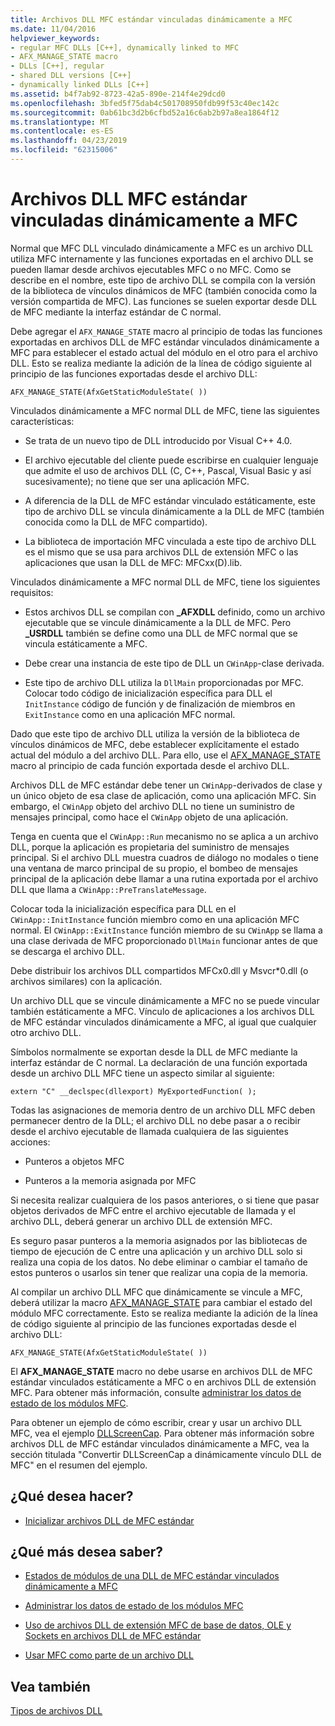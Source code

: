 ```yaml
---
title: Archivos DLL MFC estándar vinculadas dinámicamente a MFC
ms.date: 11/04/2016
helpviewer_keywords:
- regular MFC DLLs [C++], dynamically linked to MFC
- AFX_MANAGE_STATE macro
- DLLs [C++], regular
- shared DLL versions [C++]
- dynamically linked DLLs [C++]
ms.assetid: b4f7ab92-8723-42a5-890e-214f4e29dcd0
ms.openlocfilehash: 3bfed5f75dab4c501708950fdb99f53c40ec142c
ms.sourcegitcommit: 0ab61bc3d2b6cfbd52a16c6ab2b97a8ea1864f12
ms.translationtype: MT
ms.contentlocale: es-ES
ms.lasthandoff: 04/23/2019
ms.locfileid: "62315006"
---
```

# <a name="regular-mfc-dlls-dynamically-linked-to-mfc"></a>Archivos DLL MFC estándar vinculadas dinámicamente a MFC

Normal que MFC DLL vinculado dinámicamente a MFC es un archivo DLL utiliza MFC internamente y las funciones exportadas en el archivo DLL se pueden llamar desde archivos ejecutables MFC o no MFC. Como se describe en el nombre, este tipo de archivo DLL se compila con la versión de la biblioteca de vínculos dinámicos de MFC (también conocida como la versión compartida de MFC). Las funciones se suelen exportar desde DLL de MFC mediante la interfaz estándar de C normal.

Debe agregar el `AFX_MANAGE_STATE` macro al principio de todas las funciones exportadas en archivos DLL de MFC estándar vinculados dinámicamente a MFC para establecer el estado actual del módulo en el otro para el archivo DLL. Esto se realiza mediante la adición de la línea de código siguiente al principio de las funciones exportadas desde el archivo DLL:

```
AFX_MANAGE_STATE(AfxGetStaticModuleState( ))
```

Vinculados dinámicamente a MFC normal DLL de MFC, tiene las siguientes características:

- Se trata de un nuevo tipo de DLL introducido por Visual C++ 4.0.

- El archivo ejecutable del cliente puede escribirse en cualquier lenguaje que admite el uso de archivos DLL (C, C++, Pascal, Visual Basic y así sucesivamente); no tiene que ser una aplicación MFC.

- A diferencia de la DLL de MFC estándar vinculado estáticamente, este tipo de archivo DLL se vincula dinámicamente a la DLL de MFC (también conocida como la DLL de MFC compartido).

- La biblioteca de importación MFC vinculada a este tipo de archivo DLL es el mismo que se usa para archivos DLL de extensión MFC o las aplicaciones que usan la DLL de MFC: MFCxx(D).lib.

Vinculados dinámicamente a MFC normal DLL de MFC, tiene los siguientes requisitos:

- Estos archivos DLL se compilan con **_AFXDLL** definido, como un archivo ejecutable que se vincule dinámicamente a la DLL de MFC. Pero **_USRDLL** también se define como una DLL de MFC normal que se vincula estáticamente a MFC.

- Debe crear una instancia de este tipo de DLL un `CWinApp`-clase derivada.

- Este tipo de archivo DLL utiliza la `DllMain` proporcionadas por MFC. Colocar todo código de inicialización específica para DLL el `InitInstance` código de función y de finalización de miembros en `ExitInstance` como en una aplicación MFC normal.

Dado que este tipo de archivo DLL utiliza la versión de la biblioteca de vínculos dinámicos de MFC, debe establecer explícitamente el estado actual del módulo a del archivo DLL. Para ello, use el [AFX_MANAGE_STATE](../mfc/reference/extension-dll-macros.md#afx_manage_state) macro al principio de cada función exportada desde el archivo DLL.

Archivos DLL de MFC estándar debe tener un `CWinApp`-derivados de clase y un único objeto de esa clase de aplicación, como una aplicación MFC. Sin embargo, el `CWinApp` objeto del archivo DLL no tiene un suministro de mensajes principal, como hace el `CWinApp` objeto de una aplicación.

Tenga en cuenta que el `CWinApp::Run` mecanismo no se aplica a un archivo DLL, porque la aplicación es propietaria del suministro de mensajes principal. Si el archivo DLL muestra cuadros de diálogo no modales o tiene una ventana de marco principal de su propio, el bombeo de mensajes principal de la aplicación debe llamar a una rutina exportada por el archivo DLL que llama a `CWinApp::PreTranslateMessage`.

Colocar toda la inicialización específica para DLL en el `CWinApp::InitInstance` función miembro como en una aplicación MFC normal. El `CWinApp::ExitInstance` función miembro de su `CWinApp` se llama a una clase derivada de MFC proporcionado `DllMain` funcionar antes de que se descarga el archivo DLL.

Debe distribuir los archivos DLL compartidos MFCx0.dll y Msvcr*0.dll (o archivos similares) con la aplicación.

Un archivo DLL que se vincule dinámicamente a MFC no se puede vincular también estáticamente a MFC. Vínculo de aplicaciones a los archivos DLL de MFC estándar vinculados dinámicamente a MFC, al igual que cualquier otro archivo DLL.

Símbolos normalmente se exportan desde la DLL de MFC mediante la interfaz estándar de C normal. La declaración de una función exportada desde un archivo DLL MFC tiene un aspecto similar al siguiente:

```
extern "C" __declspec(dllexport) MyExportedFunction( );
```

Todas las asignaciones de memoria dentro de un archivo DLL MFC deben permanecer dentro de la DLL; el archivo DLL no debe pasar a o recibir desde el archivo ejecutable de llamada cualquiera de las siguientes acciones:

- Punteros a objetos MFC

- Punteros a la memoria asignada por MFC

Si necesita realizar cualquiera de los pasos anteriores, o si tiene que pasar objetos derivados de MFC entre el archivo ejecutable de llamada y el archivo DLL, deberá generar un archivo DLL de extensión MFC.

Es seguro pasar punteros a la memoria asignados por las bibliotecas de tiempo de ejecución de C entre una aplicación y un archivo DLL solo si realiza una copia de los datos. No debe eliminar o cambiar el tamaño de estos punteros o usarlos sin tener que realizar una copia de la memoria.

Al compilar un archivo DLL MFC que dinámicamente se vincule a MFC, deberá utilizar la macro [AFX_MANAGE_STATE](../mfc/reference/extension-dll-macros.md#afx_manage_state) para cambiar el estado del módulo MFC correctamente. Esto se realiza mediante la adición de la línea de código siguiente al principio de las funciones exportadas desde el archivo DLL:

```
AFX_MANAGE_STATE(AfxGetStaticModuleState( ))
```

El **AFX_MANAGE_STATE** macro no debe usarse en archivos DLL de MFC estándar vinculados estáticamente a MFC o en archivos DLL de extensión MFC. Para obtener más información, consulte [administrar los datos de estado de los módulos MFC](../mfc/managing-the-state-data-of-mfc-modules.md).

Para obtener un ejemplo de cómo escribir, crear y usar un archivo DLL MFC, vea el ejemplo [DLLScreenCap](https://github.com/Microsoft/VCSamples/tree/master/VC2010Samples/MFC/advanced/DllScreenCap). Para obtener más información sobre archivos DLL de MFC estándar vinculados dinámicamente a MFC, vea la sección titulada "Convertir DLLScreenCap a dinámicamente vínculo DLL de MFC" en el resumen del ejemplo.

## <a name="what-do-you-want-to-do"></a>¿Qué desea hacer?

- [Inicializar archivos DLL de MFC estándar](run-time-library-behavior.md#initializing-regular-dlls)

## <a name="what-do-you-want-to-know-more-about"></a>¿Qué más desea saber?

- [Estados de módulos de una DLL de MFC estándar vinculados dinámicamente a MFC](module-states-of-a-regular-dll-dynamically-linked-to-mfc.md)

- [Administrar los datos de estado de los módulos MFC](../mfc/managing-the-state-data-of-mfc-modules.md)

- [Uso de archivos DLL de extensión MFC de base de datos, OLE y Sockets en archivos DLL de MFC estándar](using-database-ole-and-sockets-extension-dlls-in-regular-dlls.md)

- [Usar MFC como parte de un archivo DLL](../mfc/tn011-using-mfc-as-part-of-a-dll.md)

## <a name="see-also"></a>Vea también

[Tipos de archivos DLL](kinds-of-dlls.md)

